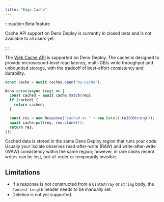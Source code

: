 ```yaml
---
title: "Edge Cache"
---
```


:::caution Beta feature

Cache API support on Deno Deploy is currently in closed beta and is not
available to all users yet.

:::

The [Web Cache API](https://developer.mozilla.org/en-US/docs/Web/API/Cache) is
supported on Deno Deploy. The cache is designed to provide microsecond-level
read latency, multi-GB/s write throughput and unbounded storage, with the
tradeoff of best-effort consistency and durability.

```ts
const cache = await caches.open("my-cache");

Deno.serve(async (req) => {
  const cached = await cache.match(req);
  if (cached) {
    return cached;
  }

  const res = new Response("cached at " + new Date().toISOString());
  await cache.put(req, res.clone());
  return res;
});
```

Cached data is stored in the same Deno Deploy region that runs your code.
Usually your isolate observes read-after-write (RAW) and write-after-write (WAW)
consistency within the same region; however, in rare cases recent writes can be
lost, out-of-order or temporarily invisible.

## Limitations

- If a response is not constructed from a `Uint8Array` or `string` body, the
  `Content-Length` header needs to be manually set.
- Deletion is not yet supported.
